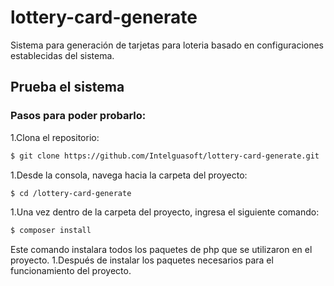 # lottery-card-generate
Sistema para generación de tarjetas para loteria basado en configuraciones establecidas del sistema.

## Prueba el sistema
### Pasos para poder probarlo:
1.Clona el repositorio:
```bash
$ git clone https://github.com/Intelguasoft/lottery-card-generate.git
```
1.Desde la consola, navega hacia la carpeta del proyecto:
```bash
$ cd /lottery-card-generate
```
1.Una vez dentro de la carpeta del proyecto, ingresa el siguiente comando:
```bash
$ composer install
```
Este comando instalara todos los paquetes de php que se utilizaron en el proyecto.
1.Después de instalar los paquetes necesarios para el funcionamiento del proyecto.
```bash

```